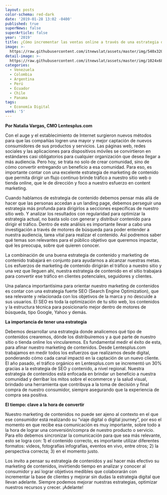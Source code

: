 ```yaml
---
layout: posts
color-schema: red-dark
date: '2019-01-28 13:02 -0400'
published: true
superNews: false
superArticle: false
year: '2019'
title: ¿Cómo incrementar las ventas online a través de una estrategia de contenidos?
image: >-
  https://raw.githubusercontent.com/itnewslat/assets/master/img/540x320/compras-online-p.jpg
detail-image: >-
  https://raw.githubusercontent.com/itnewslat/assets/master/img/1024x680/compras-online-g.jpg
categories:
  - Venezuela
  - Colombia
  - Argentina
  - Perú
  - Ecuador
  - Chile
  - Panama
tags:
  - Economía Digital
week: '5'
---
```

**Por Natalia Vargas, CMO Lentesplus.com**

Con el auge y el establecimiento de Internet surgieron nuevos métodos para que las compañías logren una mayor y mejor captación de nuevos consumidores de sus productos y servicios. Las páginas web, redes sociales y las aplicaciones para dispositivos móviles se convirtieron en estándares casi obligatorios para cualquier organización que desea llegar a más audiencia. Pero hoy, se trata no solo de crear comunidad, sino de cómo convertir entregando un beneficio a esa comunidad. Para eso, es importante contar con una excelente estrategia de marketing de contenido que permita dirigir un flujo continuo brinde tráfico a nuestro sitio web o tienda online, que le de dirección y foco a nuestro esfuerzo en content marketing.

Cuando hablamos de estrategia de contenido debemos pensar más allá de hacer que las personas accedan a un landing page, debemos perseguir una estrategia más profunda para dirigirlos a secciones específicas de nuestro sitio web. Y analizar los resultados con regularidad para optimizar la estrategia actual, no basta solo con generar y distribuir contenido para dirigir el tráfico. Dentro de este análisis es importante llevar a cabo una investigación a través de motores de búsqueda para poder entender a nuestra audiencia, tarea vital para realizar el contenido. Así podremos saber qué temas son relevantes para el público objetivo que queremos impactar, qué les preocupa, sobre qué quieren conocer.
 
La combinación de una buena estrategia de contenido y marketing de contenido trabajará en conjunto para ayudarnos a alcanzar nuestras metas. Los esfuerzos de marketing de contenido dirigirán el tráfico a nuestro sitio y una vez que lleguen ahí, nuestra estrategia de contenido en el sitio trabajará para convertir ese tráfico en clientes potenciales, seguidores y clientes.

Una palanca importantísima para orientar nuestro marketing de contenidos es contar con una estrategia fuerte SEO (Search Engine Optimization), que sea relevante y relacionada con los objetivos de la marca y no descuide a sus usuarios. El SEO es toda la optimización de tu sitio web, los contenidos y la estructura técnica para posicionarlo mejor dentro de motores de búsqueda, tipo Google, Yahoo y demás.

**La importancia de tener una estrategia**

Debemos desarrollar una estrategia donde analicemos qué tipo de contenidos crearemos, dónde los distribuiremos y a qué parte de nuestro sitio o tienda online los vincularemos. Es fundamental medir el éxito de esta, para afinar nuestro marketing de contenidos. Desde Lentesplus.com trabajamos en medir todos los esfuerzos que realizamos desde digital, ponderando cómo cada canal impactó en la captación de un nuevo cliente. El año pasado, el tráfico orgánico en Lentesplus.com se incrementó un 30% gracias a la estrategia de SEO y contenido, a nivel regional.
Nuestra estrategia de contenidos está enfocada en brindar un beneficio a nuestra comunidad y derribar los mitos sobre el ecommerce y la salud visual, brindado una herramienta que contribuya a la toma de decisión y final compra de nuestro consumidor, siempre asegurando que la experiencia de compra sea positiva.

**El tiempo: clave a la hora de convertir**

Nuestro marketing de contenidos no puede ser ajeno al contexto en el que ese consumidor está realizando su “viaje digital o digital journey”, por eso el momento en que recibe esa comunicación es muy importante, sobre todo a la hora de lograr una conversión/compra de nuestro producto o servicio. Para ello debemos sincronizar la comunicación para que sea más relevante, esto se logra con: 1) el contenido correcto, es importante utilizar diferentes formatos: videos, fotografías infografías, eventos en vivo, entre otros; 2) la perspectiva correcta; 3) en el momento justo. 

Los invito a pensar su estrategia de contenidos y así hacer más efectivo su marketing de contenidos, invirtiendo tiempo en analizar y conocer al consumidor y así lograr objetivos medibles que colaborarán con incrementar la base de clientes y mejorar sin dudas la estrategia digital que llevan adelante. Siempre podemos mejorar nuestras estrategias, optimizar nuestros recursos y crecer. ¡Adelante!
